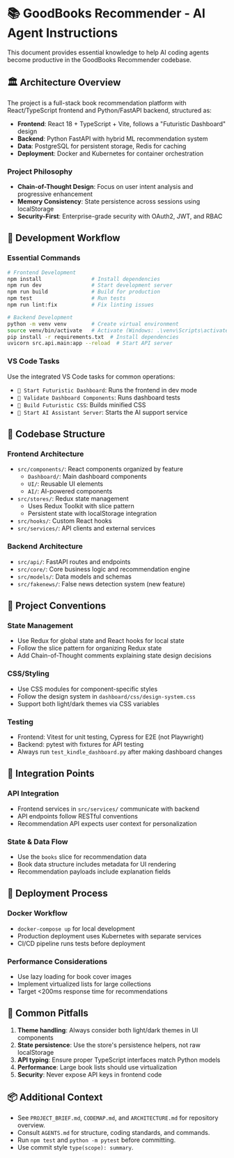 # 📚 GoodBooks Recommender - AI Agent Instructions

This document provides essential knowledge to help AI coding agents become productive in the GoodBooks Recommender codebase.

## 🏛️ Architecture Overview

The project is a full-stack book recommendation platform with React/TypeScript frontend and Python/FastAPI backend, structured as:

- **Frontend**: React 18 + TypeScript + Vite, follows a "Futuristic Dashboard" design
- **Backend**: Python FastAPI with hybrid ML recommendation system
- **Data**: PostgreSQL for persistent storage, Redis for caching
- **Deployment**: Docker and Kubernetes for container orchestration

### Project Philosophy

- **Chain-of-Thought Design**: Focus on user intent analysis and progressive enhancement
- **Memory Consistency**: State persistence across sessions using localStorage
- **Security-First**: Enterprise-grade security with OAuth2, JWT, and RBAC

## 🔄 Development Workflow

### Essential Commands

```bash
# Frontend Development
npm install                # Install dependencies
npm run dev                # Start development server
npm run build              # Build for production
npm test                   # Run tests
npm run lint:fix           # Fix linting issues

# Backend Development
python -m venv venv        # Create virtual environment
source venv/bin/activate   # Activate (Windows: .\venv\Scripts\activate)
pip install -r requirements.txt  # Install dependencies
uvicorn src.api.main:app --reload  # Start API server
```

### VS Code Tasks

Use the integrated VS Code tasks for common operations:

- `🚀 Start Futuristic Dashboard`: Runs the frontend in dev mode
- `🧪 Validate Dashboard Components`: Runs dashboard tests
- `🎨 Build Futuristic CSS`: Builds minified CSS
- `🤖 Start AI Assistant Server`: Starts the AI support service

## 📁 Codebase Structure

### Frontend Architecture

- `src/components/`: React components organized by feature
  - `Dashboard/`: Main dashboard components
  - `UI/`: Reusable UI elements
  - `AI/`: AI-powered components
- `src/stores/`: Redux state management
  - Uses Redux Toolkit with slice pattern
  - Persistent state with localStorage integration
- `src/hooks/`: Custom React hooks
- `src/services/`: API clients and external services

### Backend Architecture

- `src/api/`: FastAPI routes and endpoints
- `src/core/`: Core business logic and recommendation engine
- `src/models/`: Data models and schemas
- `src/fakenews/`: False news detection system (new feature)

## 🧩 Project Conventions

### State Management

- Use Redux for global state and React hooks for local state
- Follow the slice pattern for organizing Redux state
- Add Chain-of-Thought comments explaining state design decisions

### CSS/Styling

- Use CSS modules for component-specific styles
- Follow the design system in `dashboard/css/design-system.css`
- Support both light/dark themes via CSS variables

### Testing

- Frontend: Vitest for unit testing, Cypress for E2E (not Playwright)
- Backend: pytest with fixtures for API testing
- Always run `test_kindle_dashboard.py` after making dashboard changes

## 🔗 Integration Points

### API Integration

- Frontend services in `src/services/` communicate with backend
- API endpoints follow RESTful conventions
- Recommendation API expects user context for personalization

### State & Data Flow

- Use the `books` slice for recommendation data
- Book data structure includes metadata for UI rendering
- Recommendation payloads include explanation fields

## 🚀 Deployment Process

### Docker Workflow

- `docker-compose up` for local development
- Production deployment uses Kubernetes with separate services
- CI/CD pipeline runs tests before deployment

### Performance Considerations

- Use lazy loading for book cover images
- Implement virtualized lists for large collections
- Target <200ms response time for recommendations

## 🛑 Common Pitfalls

1. **Theme handling**: Always consider both light/dark themes in UI components
2. **State persistence**: Use the store's persistence helpers, not raw localStorage
3. **API typing**: Ensure proper TypeScript interfaces match Python models
4. **Performance**: Large book lists should use virtualization
5. **Security**: Never expose API keys in frontend code

## 📦 Additional Context
- See `PROJECT_BRIEF.md`, `CODEMAP.md`, and `ARCHITECTURE.md` for repository overview.
- Consult `AGENTS.md` for structure, coding standards, and commands.
- Run `npm test` and `python -m pytest` before committing.
- Use commit style `type(scope): summary`.
